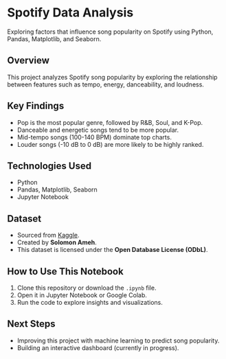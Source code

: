 # Spotify Data Analysis  
Exploring factors that influence song popularity on Spotify using Python, Pandas, Matplotlib, and Seaborn.  

## Overview  
This project analyzes Spotify song popularity by exploring the relationship between features such as tempo, energy, danceability, and loudness.  

## Key Findings  
- Pop is the most popular genre, followed by R&B, Soul, and K-Pop.  
- Danceable and energetic songs tend to be more popular.  
- Mid-tempo songs (100-140 BPM) dominate top charts.  
- Louder songs (-10 dB to 0 dB) are more likely to be highly ranked.  

## Technologies Used  
- Python  
- Pandas, Matplotlib, Seaborn  
- Jupyter Notebook  

## Dataset  
- Sourced from [Kaggle](https://www.kaggle.com/datasets/solomonameh/spotify-music-dataset).  
- Created by **Solomon Ameh**.  
- This dataset is licensed under the **Open Database License (ODbL)**.

## How to Use This Notebook  
1. Clone this repository or download the `.ipynb` file.  
2. Open it in Jupyter Notebook or Google Colab.  
3. Run the code to explore insights and visualizations.  

## Next Steps  
- Improving this project with machine learning to predict song popularity.  
- Building an interactive dashboard (currently in progress).  

